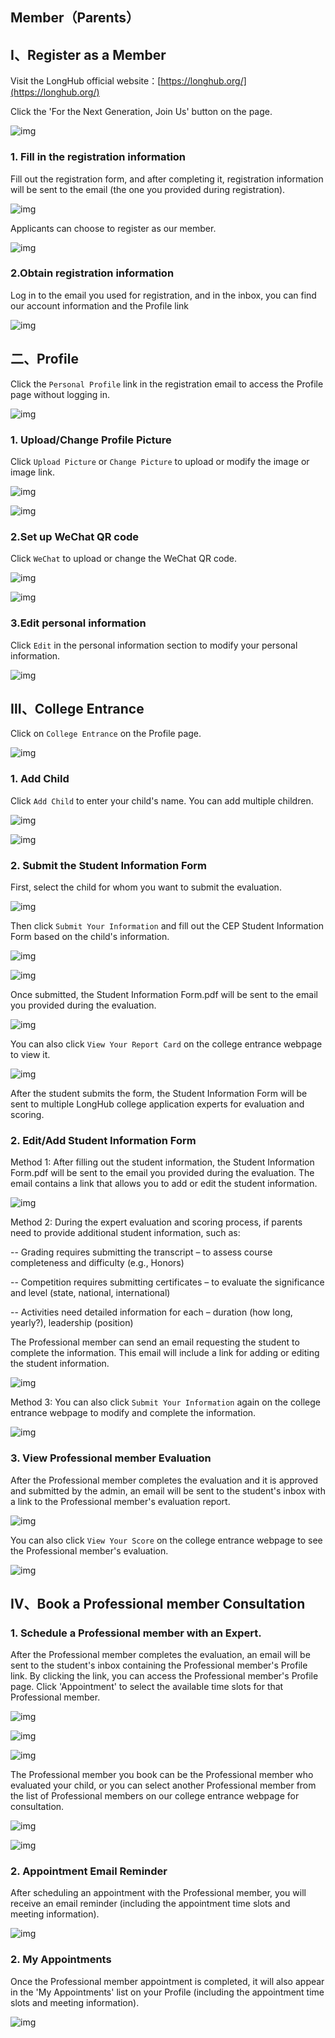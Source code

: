 ## Member（Parents）

## Ⅰ、Register as a Member

Visit the LongHub official website：[https://longhub.org/](https://longhub.org/)

Click the 'For the Next Generation, Join Us' button on the page.

![img](../../assets/0.png)

### 1. Fill in the registration information

Fill out the registration form, and after completing it, registration information will be sent to the email (the one you provided during registration).

![img](../../assets/1.png)

Applicants can choose to register as our member.

![img](../../assets/23.png)

### 2.Obtain registration information

Log in to the email you used for registration, and in the inbox, you can find our account information and the Profile link

![img](../../assets/48.png)

## 二、Profile

Click the `Personal Profile` link in the registration email to access the Profile page without logging in.

![img](../../assets/49.png)

### 1. Upload/Change Profile Picture

Click `Upload Picture` or `Change Picture` to upload or modify the image or image link.

![img](../../assets/26.png)

![img](../../assets/6.png)

### 2.Set up WeChat QR code

Click `WeChat` to upload or change the WeChat QR code.

![img](../../assets/27.png)

![img](../../assets/8.png)

### 3.Edit personal information

Click `Edit` in the personal information section to modify your personal information.

![img](../../assets/28.png)

## Ⅲ、College Entrance

Click on `College Entrance` on the Profile page.

![img](../../assets/29.png)

### 1. Add Child

Click `Add Child` to enter your child's name. You can add multiple children.

![img](../../assets/30.png)

![img](../../assets/31.png)

### 2. Submit the Student Information Form

First, select the child for whom you want to submit the evaluation.

![img](../../assets/32.png)

Then click `Submit Your Information` and fill out the CEP Student Information Form based on the child's information.

![img](../../assets/33.png)

![img](../../assets/34.png)

Once submitted, the Student Information Form.pdf will be sent to the email you provided during the evaluation.

![img](../../assets/53.png)

You can also click `View Your Report Card` on the college entrance webpage to view it.

![img](../../assets/36.png)

After the student submits the form, the Student Information Form will be sent to multiple LongHub college application experts for evaluation and scoring.

### 2. Edit/Add Student Information Form

Method 1: After filling out the student information, the Student Information Form.pdf will be sent to the email you provided during the evaluation. The email contains a link that allows you to add or edit the student information.

![img](../../assets/37.png)

Method 2: During the expert evaluation and scoring process, if parents need to provide additional student information, such as:

-- Grading requires submitting the transcript – to assess course completeness and difficulty (e.g., Honors)

-- Competition requires submitting certificates – to evaluate the significance and level (state, national, international)

-- Activities need detailed information for each – duration (how long, yearly?), leadership (position)

The Professional member can send an email requesting the student to complete the information. This email will include a link for adding or editing the student information.

![img](../../assets/38.png)

Method 3: You can also click `Submit Your Information` again on the college entrance webpage to modify and complete the information.

![img](../../assets/33.png)

### 3. View Professional member Evaluation

After the Professional member completes the evaluation and it is approved and submitted by the admin, an email will be sent to the student's inbox with a link to the Professional member's evaluation report.

![img](../../assets/39.png)

You can also click `View Your Score` on the college entrance webpage to see the Professional member's evaluation.

![img](../../assets/54.png)


## Ⅳ、Book a Professional member Consultation

### 1. Schedule a Professional member with an Expert.

After the Professional member completes the evaluation, an email will be sent to the student's inbox containing the Professional member's Profile link. By clicking the link, you can access the Professional member's Profile page. Click 'Appointment' to select the available time slots for that Professional member.

![img](../../assets/39.png)

![img](../../assets/42.png)

![img](../../assets/43.png)

The Professional member you book can be the Professional member who evaluated your child, or you can select another Professional member from the list of Professional members on our college entrance webpage for consultation.

![img](../../assets/46.png)

![img](../../assets/47.png)

### 2. Appointment Email Reminder

After scheduling an appointment with the Professional member, you will receive an email reminder (including the appointment time slots and meeting information).

![img](../../assets/44.png)

### 2. My Appointments

Once the Professional member appointment is completed, it will also appear in the 'My Appointments' list on your Profile (including the appointment time slots and meeting information).

![img](../../assets/45.png)


